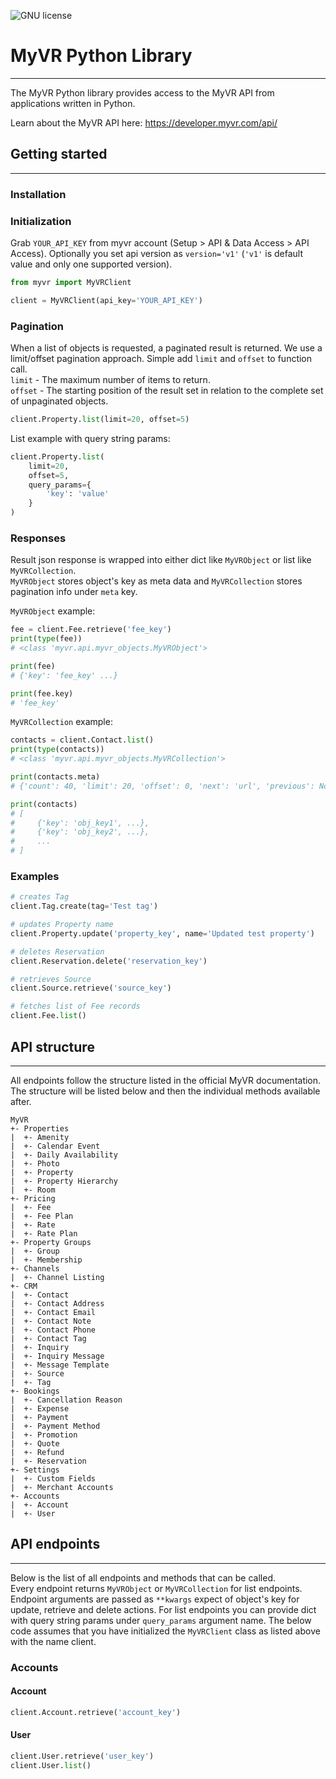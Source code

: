 ![GNU license](https://img.shields.io/badge/licence-GNU-blue.svg)

# MyVR Python Library
***
The MyVR Python library provides access to the MyVR API from 
applications written in Python.

Learn about the MyVR API here:
https://developer.myvr.com/api/

## Getting started
***

### Installation
[comment]: <> (`pip install myvr-python`)

### Initialization

Grab `YOUR_API_KEY` from myvr account (Setup > API & Data Access > API Access). 
Optionally you set api version as `version='v1'` (`'v1'` is default value and only one supported version).

```python
from myvr import MyVRClient

client = MyVRClient(api_key='YOUR_API_KEY')
```

### Pagination

When a list of objects is requested, a paginated result is returned. 
We use a limit/offset pagination approach. Simple add `limit` and `offset` to function call.   
`limit` -  	The maximum number of items to return.  
`offset` - The starting position of the result set in relation to the complete set of unpaginated objects. 

```python
client.Property.list(limit=20, offset=5)
```

List example with query string params:
```python
client.Property.list(
    limit=20,
    offset=5,
    query_params={
        'key': 'value'
    }
)
```

### Responses
Result json response is wrapped into either dict like `MyVRObject` or list like `MyVRCollection`.  
`MyVRObject` stores object's key as meta data and `MyVRCollection` stores pagination info under `meta` key.

`MyVRObject` example:
```python
fee = client.Fee.retrieve('fee_key')
print(type(fee))
# <class 'myvr.api.myvr_objects.MyVRObject'>

print(fee)
# {'key': 'fee_key' ...}

print(fee.key)
# 'fee_key'
```

`MyVRCollection` example:
```python
contacts = client.Contact.list()
print(type(contacts))
# <class 'myvr.api.myvr_objects.MyVRCollection'>

print(contacts.meta)
# {'count': 40, 'limit': 20, 'offset': 0, 'next': 'url', 'previous': None}

print(contacts)
# [
#     {'key': 'obj_key1', ...},
#     {'key': 'obj_key2', ...}, 
#     ...
# ]
```

### Examples

```python
# creates Tag 
client.Tag.create(tag='Test tag')

# updates Property name
client.Property.update('property_key', name='Updated test property')

# deletes Reservation
client.Reservation.delete('reservation_key')

# retrieves Source
client.Source.retrieve('source_key')

# fetches list of Fee records
client.Fee.list()
```

## API structure
***
All endpoints follow the structure listed in the official MyVR documentation. 
The structure will be listed below and then the individual methods available after.

```
MyVR
+- Properties
|  +- Amenity
|  +- Calendar Event
|  +- Daily Availability
|  +- Photo
|  +- Property
|  +- Property Hierarchy
|  +- Room
+- Pricing
|  +- Fee
|  +- Fee Plan
|  +- Rate
|  +- Rate Plan
+- Property Groups
|  +- Group
|  +- Membership
+- Channels
|  +- Channel Listing
+- CRM
|  +- Contact
|  +- Contact Address
|  +- Contact Email
|  +- Contact Note
|  +- Contact Phone
|  +- Contact Tag
|  +- Inquiry
|  +- Inquiry Message
|  +- Message Template
|  +- Source
|  +- Tag
+- Bookings
|  +- Cancellation Reason
|  +- Expense
|  +- Payment
|  +- Payment Method
|  +- Promotion
|  +- Quote
|  +- Refund
|  +- Reservation
+- Settings
|  +- Custom Fields
|  +- Merchant Accounts
+- Accounts
|  +- Account
|  +- User
```

## API endpoints
***
Below is the list of all endpoints and methods that can be called.  
Every endpoint returns `MyVRObject` or `MyVRCollection` for list endpoints.  
Endpoint arguments are passed as `**kwargs` expect of object's key for update, retrieve and delete actions.
For list endpoints you can provide dict with query string params under `query_params` argument name.
The below code assumes that you have initialized the `MyVRClient` class as listed above with the name client.

### Accounts

#### Account
```python
client.Account.retrieve('account_key')
```

#### User
```python
client.User.retrieve('user_key')
client.User.list()
```
